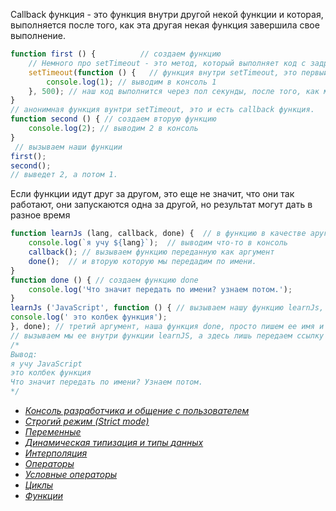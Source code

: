 
Callback функция - это функция внутри другой некой функции и которая, выполняется после того, как эта другая некая функция завершила свое выполнение. 
```javaScript
function first () {          // создаем функцию
    // Немного про setTimeout - это метод, который выполняет код с задрежкой. Первый аргумент это сам код или функция, а второй время через которое выполнится этот код.
    setTimeout(function () {   // функция внутри setTimeout, это первый аргумент, 500 миллисекунд - второй аргумент.
        console.log(1); // выводим в консоль 1
    }, 500); // наш код выполнится через пол секунды, после того, как мы вызовем функцию first
} 
// анонимная функция вунтри setTimeout, это и есть callback функция.
function second () { // создаем вторую функцию
    console.log(2); // выводим 2 в консоль
}
 // вызываем наши функции
first();
second();
// выведет 2, а потом 1.
```
Если функции идут друг за другом, это еще не значит, что они так работают, они запускаются одна за другой, но результат могут дать в разное время
```javaScript
function learnJs (lang, callback, done) {  // в функцию в качестве аругмента, мы можем передать другую функцию.
    console.log(`я учу ${lang}`);  // выводим что-то в консоль
    callback(); // вызываем функцию переданную как аргумент         
    done();  // и вторую которую мы передадим по имени.
}
function done () { // создаем функцию done
    console.log('Что значит передать по имени? узнаем потом.');
}
learnJs ('JavaScript', function () { // вызываем нашу функцию learnJs, в аргумент lang передаем строку, а в аргумент callback передаем анонимную функцию
console.log(' это колбек функция');
}, done); // третий аргумент, наша функция done, просто пишем ее имя и все, без скобок () - скобки только при вызове функции.
// вызываем мы ее внутри функции learnJS, а здесь лишь передаем ссылку на нее.
/*
Вывод:
я учу JavaScript
это колбек функция
Что значит передать по имени? Узнаем потом.
*/
```
- [*Консоль разработчика и общение с пользователем*](https://github.com/Aquariids/MyJS/blob/main/app/Programming/Basic%20js/Browser%20Methods%20and%20console.md 'Консоль разработчика и общение с пользователем')<br>
- [*Строгий режим (Strict mode)*](https://github.com/Aquariids/MyJS/blob/main/app/Programming/Basic%20js/use%20strict.md 'Строгий режим в js')<br>
- [*Переменные*](https://github.com/Aquariids/MyJS/blob/main/app/Programming/Basic%20js/Variables.md 'переменные')<br>
- [*Динамическая типизация и типы данных*](https://github.com/Aquariids/MyJS/blob/main/app/Programming/Basic%20js/Data%20types%20and%20dynamic%20typing.md 'Типы данных')<br>
- [*Интерполяция*](https://github.com/Aquariids/MyJS/blob/main/app/Programming/Basic%20js/Interpolation.md 'Интерполяция')<br>
- [*Операторы*](https://github.com/Aquariids/MyJS/blob/main/app/Programming/Basic%20js/Operators.md 'Операторы')<br>
- [*Условные операторы*](https://github.com/Aquariids/MyJS/blob/main/app/Programming/Basic%20js/if%20and%20switch.md 'Условные операторы')<br>
- [*Циклы*](https://github.com/Aquariids/MyJS/blob/main/app/Programming/Basic%20js/While%20and%20for.md 'Циклы')<br>
- [*Функции*](https://github.com/Aquariids/MyJS/blob/main/app/Programming/Basic%20js/Functions.md 'Функции')<br>
